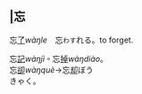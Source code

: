 ## [|]()<span lang=zh-tw>忘</span>


忘[了]()*wàŋle*　忘`わす`れる。to forget.   

忘[記]()*wàŋjì*。忘[掉]()*wàŋdiào*。   
忘[卻]()*wàŋquè*→忘[却]()<kbd>ぼう<br>きゃく</kbd>。



